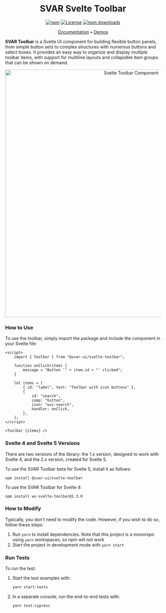 <div align="center">
	
# SVAR Svelte Toolbar

[![npm](https://img.shields.io/npm/v/@svar-ui/svelte-toolbar.svg)](https://www.npmjs.com/package/@svar-ui/svelte-toolbar)
[![License](https://img.shields.io/github/license/svar-widgets/toolbar)](https://github.com/svar-widgets/toolbar/blob/main/license.txt)
[![npm downloads](https://img.shields.io/npm/dm/@svar-ui/svelte-toolbar.svg)](https://www.npmjs.com/package/@svar-ui/svelte-toolbar)

</div>

<div align="center">

[Documentation](https://docs.svar.dev/svelte/core/toolbar/) • [Demos](https://docs.svar.dev/svelte/core/samples-toolbar/#/base/willow)

</div>

**SVAR Toolbar** is a Svelte UI component for building flexible button panels, from simple button sets to complex structures with numerous buttons and select boxes. It provides an easy way to organize and display multiple toolbar items, with support for multiline layouts and collapsible item groups that can be shown on demand.

<div align="center">
	
<img src="https://svar.dev/images/github/github-toolbar.png" alt="Svelte Toolbar Component" style="width: 800px;">

</div>

### How to Use

To use the toolbar, simply import the package and include the component in your Svelte file:

```svelte
<script>
	import { Toolbar } from "@svar-ui/svelte-toolbar";

	function onClick(item) {
		message = "Button '" + item.id + "' clicked";
	}

	let items = [
		{ id: "label", text: "Toolbar with icon buttons" },
		{
			id: "search",
			comp: "button",
			icon: "wxi-search",
			handler: onClick,
		},
	];
</script>

<Toolbar {items} />
```

### Svelte 4 and Svelte 5 Versions

There are two versions of the library: the 1.x version, designed to work with Svelte 4, and the 2.x version, created for Svelte 5. 

To use the SVAR Toolbar beta for Svelte 5, install it as follows:

```
npm install @svar-ui/svelte-toolbar
```

To use the SVAR Toolbar for Svelte 4:

```
npm install wx-svelte-toolbar@1.3.0
```

### How to Modify

Typically, you don't need to modify the code. However, if you wish to do so, follow these steps:

1. Run `yarn` to install dependencies. Note that this project is a monorepo using `yarn` workspaces, so npm will not work
2. Start the project in development mode with `yarn start`

### Run Tests

To run the test:

1. Start the test examples with:
    ```sh
    yarn start:tests
    ```
2. In a separate console, run the end-to-end tests with:
    ```sh
    yarn test:cypress
    ```
